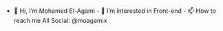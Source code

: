 - 👋 Hi, I’m Mohamed El-Agami   - 👀 I’m interested in Front-end  - 📫 How to reach me All Social: @moagamix

<!---
moagamix/moagamix is a ✨ special ✨ repository because its `README.md` (this file) appears on your GitHub profile.
You can click the Preview link to take a look at your changes.
--->
